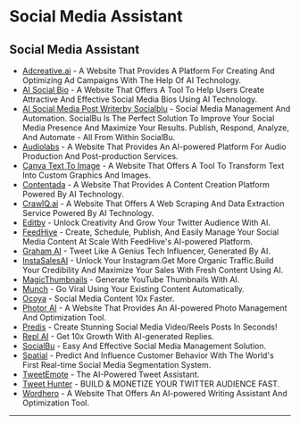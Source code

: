# Social Media Assistant

## Social Media Assistant

* [Adcreative.ai](https://free-trial.adcreative.ai/yu6pljyh4s0k) - A Website That Provides A Platform For Creating And Optimizing Ad Campaigns With The Help Of AI Technology.
* [AI Social Bio](https://aisocialbio.com/) - A Website That Offers A Tool To Help Users Create Attractive And Effective Social Media Bios Using AI Technology.
* [AI Social Media Post Writerby Socialblu](http://socialbu.com) - Social Media Management And Automation. SocialBu Is The Perfect Solution To Improve Your Social Media Presence And Maximize Your Results. Publish, Respond, Analyze, And Automate - All From Within SocialBu.
* [Audiolabs](https://www.audiolabs.io/) - A Website That Provides An AI-powered Platform For Audio Production And Post-production Services.
* [Canva Text To Image](https://www.canva.com/your-apps/text-to-image) - A Website That Offers A Tool To Transform Text Into Custom Graphics And Images.
* [Contentada](https://contenda.co/) - A Website That Provides A Content Creation Platform Powered By AI Technology.
* [CrawlQ.ai](https://crawlq.ai/) - A Website That Offers A Web Scraping And Data Extraction Service Powered By AI Technology.
* [Editby](https://aiinfinity.blogspot.com/p/smaeditby.html) - Unlock Creativity And Grow Your Twitter Audience With AI.
* [FeedHive](https://aiinfinity.blogspot.com/p/smafeedhive.html) - Create, Schedule, Publish, And Easily Manage Your Social Media Content At Scale With FeedHive's AI-powered Platform.
* [Graham AI](https://aiinfinity.blogspot.com/p/smagraham-ai.html) - Tweet Like A Genius Tech Influencer, Generated By AI.
* [InstaSalesAI](https://aiinfinity.blogspot.com/p/smainstasalesai.html) - Unlock Your Instagram.Get More Organic Traffic.Build Your Credibility And Maximize Your Sales With Fresh Content Using AI.
* [MagicThumbnails](https://aiinfinity.blogspot.com/p/smamagicthumbnails.html) - Generate YouTube Thumbnails With AI.
* [Munch](https://aiinfinity.blogspot.com/p/smamunch.html) - Go Viral Using Your Existing Content Automatically.
* [Ocoya](https://aiinfinity.blogspot.com/p/smaocoya.html) - Social Media Content 10x Faster.
* [Photor AI](https://photor.io/photoscore) - A Website That Provides An AI-powered Photo Management And Optimization Tool.
* [Predis](https://aiinfinity.blogspot.com/p/smapredis.html) - Create Stunning Social Media Video/Reels Posts In Seconds!
* [Repl AI](https://aiinfinity.blogspot.com/p/smarepl-ai.html) - Get 10x Growth With AI-generated Replies.
* [SocialBu](https://aiinfinity.blogspot.com/p/smasocialbu.html) - Easy And Effective Social Media Management Solution.
* [Spatial](https://aiinfinity.blogspot.com/p/smaspatial.html) - Predict And Influence Customer Behavior With The World's First Real-time Social Media Segmentation System.
* [TweetEmote](https://aiinfinity.blogspot.com/p/smatweetemote.html) - The AI-Powered Tweet Assistant.
* [Tweet Hunter](https://aiinfinity.blogspot.com/p/smatweet-hunter.html) - BUILD & MONETIZE YOUR TWITTER AUDIENCE FAST.
* [Wordhero](https://wordhero.co) - A Website That Offers An AI-powered Writing Assistant And Optimization Tool.

***
